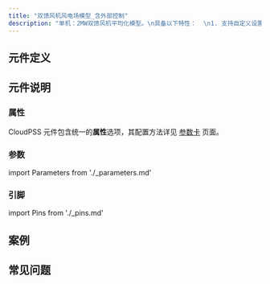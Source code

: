 ```yaml
---
title: "双馈风机风电场模型_含外部控制"
description: "单机：2MW双馈风机平均化模型。\n具备以下特性：  \n1. 支持自定义设置变流器启动延时。\n2. 支持风速调节。\n3. 支持Crowbar控制的开启与关闭。\n4. 支持功率指令下发。\n5. 该模型既可作为独立算例使用，也可作为元件使用。\n6. 作为独立算例使用时，支持单元测试功能。\n"
---
```


## 元件定义

## 元件说明



### 属性

CloudPSS 元件包含统一的**属性**选项，其配置方法详见 [参数卡](docs/documents/software/10-xstudio/20-simstudio/40-workbench/20-function-zone/30-design-tab/30-param-panel/index.md) 页面。

### 参数

import Parameters from './_parameters.md'

<Parameters/>

### 引脚

import Pins from './_pins.md'

<Pins/>

## 案例

## 常见问题

